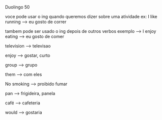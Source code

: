 <p>Duolingo 50</p>
<p>voce pode usar o ing quando queremos dizer sobre uma atividade ex: I like running --> eu gosto de correr</p>
<p>tambem pode ser usado o ing depois de outros verbos exemplo --> I enjoy eating --> eu gosto de comer</p>
<p>television --> televisao</p>
<p>enjoy --> gostar, curto</p>
<p>group --> grupo</p>
<p>them --> com eles</p>
<p>No smoking --> proibido fumar</p>
<p>pan --> frigideira, panela</p>
<p>café --> cafeteria</p>
<p>would --> gostaria</p>

